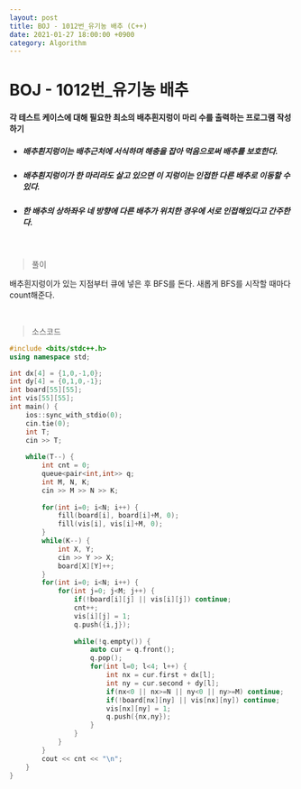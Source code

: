 ```yaml
---
layout: post
title: BOJ - 1012번_유기농 배추 (C++)
date: 2021-01-27 18:00:00 +0900
category: Algorithm
---
```


# BOJ - 1012번_유기농 배추

#### 각 테스트 케이스에 대해 필요한 최소의 배추흰지렁이 마리 수를 출력하는 프로그램 작성하기

- ##### 배추흰지렁이는 배추근처에 서식하며 해충을 잡아 먹음으로써 배추를 보호한다.

- ##### 배추흰지렁이가 한 마리라도 살고 있으면 이 지렁이는 인접한 다른 배추로 이동할 수 있다.

- ##### 한 배추의 상하좌우 네 방향에 다른 배추가 위치한 경우에 서로 인접해있다고 간주한다.

<br/>

> 풀이

배추흰지렁이가 있는 지점부터 큐에 넣은 후 BFS를 돈다. 새롭게 BFS를 시작할 때마다 count해준다.

<br/>

> 소스코드

```c++
#include <bits/stdc++.h>
using namespace std;

int dx[4] = {1,0,-1,0};
int dy[4] = {0,1,0,-1};
int board[55][55];
int vis[55][55];
int main() {
	ios::sync_with_stdio(0);
	cin.tie(0);
	int T;
	cin >> T;
	
	while(T--) {
		int cnt = 0;
		queue<pair<int,int>> q;
		int M, N, K;
		cin >> M >> N >> K;
		
		for(int i=0; i<N; i++) {
			fill(board[i], board[i]+M, 0);
			fill(vis[i], vis[i]+M, 0);
		}
		while(K--) {
			int X, Y;
			cin >> Y >> X;
			board[X][Y]++;		
		}
		for(int i=0; i<N; i++) {
			for(int j=0; j<M; j++) {
				if(!board[i][j] || vis[i][j]) continue;
				cnt++;
				vis[i][j] = 1;
				q.push({i,j});
				
				while(!q.empty()) {
					auto cur = q.front();
					q.pop();
					for(int l=0; l<4; l++) {
						int nx = cur.first + dx[l];
						int ny = cur.second + dy[l];
						if(nx<0 || nx>=N || ny<0 || ny>=M) continue;
						if(!board[nx][ny] || vis[nx][ny]) continue;
						vis[nx][ny] = 1;
						q.push({nx,ny});
					}
				}		
			}
		}
		cout << cnt << "\n";
	}
}
```

